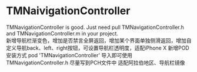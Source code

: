 # TMNaivigationController
TMNavigationController is good.
Just need pull TMNavigationController.h and TMNavigationController.m in your project.<br>
新增导航栏渐变色，增加是否禁言全屏返回，增加某个界面单独侧滑返回，增加自定义导航back、left、right按钮，可设置导航栏透明度，适配iPhone X
新增POD安装方式   pod 'TMNavigationController' 导入即可使用 TMNavigationController.h 尽量写到PCH文件中
适配阿拉伯地区、导航栏镜像
